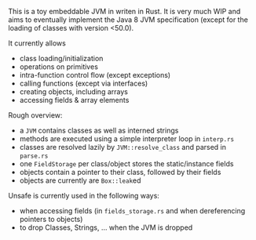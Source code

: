 This is a toy embeddable JVM in writen in Rust. It is very much WIP and aims to eventually 
implement the Java 8 JVM specification (except for the loading of classes with version <50.0).

It currently allows
- class loading/initialization
- operations on primitives
- intra-function control flow (except exceptions)
- calling functions (except via interfaces)
- creating objects, including arrays
- accessing fields & array elements

Rough overview:
- a `JVM` contains classes as well as interned strings
- methods are executed using a simple interpreter loop in `interp.rs`
- classes are resolved lazily by `JVM::resolve_class` and parsed in `parse.rs`
- one `FieldStorage` per class/object stores the static/instance fields 
- objects contain a pointer to their class, followed by their fields
- objects are currently are `Box::leak`ed

Unsafe is currently used in the following ways:
- when accessing fields (in `fields_storage.rs` and when dereferencing pointers to objects)
- to drop Classes, Strings, … when the JVM is dropped
